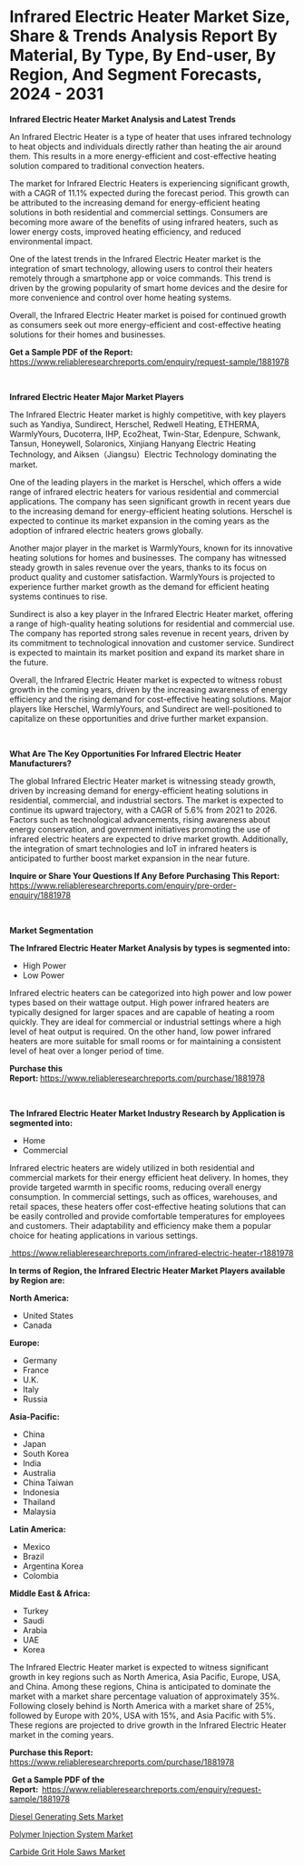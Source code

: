<p><h1>Infrared Electric Heater Market Size, Share & Trends Analysis Report By Material, By Type, By End-user, By Region, And Segment Forecasts, 2024 - 2031</h1></p><p><strong>Infrared Electric Heater Market Analysis and Latest Trends</strong></p>
<p><p>An Infrared Electric Heater is a type of heater that uses infrared technology to heat objects and individuals directly rather than heating the air around them. This results in a more energy-efficient and cost-effective heating solution compared to traditional convection heaters.</p><p>The market for Infrared Electric Heaters is experiencing significant growth, with a CAGR of 11.1% expected during the forecast period. This growth can be attributed to the increasing demand for energy-efficient heating solutions in both residential and commercial settings. Consumers are becoming more aware of the benefits of using infrared heaters, such as lower energy costs, improved heating efficiency, and reduced environmental impact.</p><p>One of the latest trends in the Infrared Electric Heater market is the integration of smart technology, allowing users to control their heaters remotely through a smartphone app or voice commands. This trend is driven by the growing popularity of smart home devices and the desire for more convenience and control over home heating systems.</p><p>Overall, the Infrared Electric Heater market is poised for continued growth as consumers seek out more energy-efficient and cost-effective heating solutions for their homes and businesses.</p></p>
<p><strong>Get a Sample PDF of the Report:&nbsp;</strong> <a href="https://www.reliableresearchreports.com/enquiry/request-sample/1881978">https://www.reliableresearchreports.com/enquiry/request-sample/1881978</a></p>
<p>&nbsp;</p>
<p><strong>Infrared Electric Heater Major Market Players</strong></p>
<p><p>The Infrared Electric Heater market is highly competitive, with key players such as Yandiya, Sundirect, Herschel, Redwell Heating, ETHERMA, WarmlyYours, Ducoterra, IHP, Eco2heat, Twin-Star, Edenpure, Schwank, Tansun, Honeywell, Solaronics, Xinjiang Hanyang Electric Heating Technology, and Aiksen（Jiangsu）Electric Technology dominating the market. </p><p>One of the leading players in the market is Herschel, which offers a wide range of infrared electric heaters for various residential and commercial applications. The company has seen significant growth in recent years due to the increasing demand for energy-efficient heating solutions. Herschel is expected to continue its market expansion in the coming years as the adoption of infrared electric heaters grows globally.</p><p>Another major player in the market is WarmlyYours, known for its innovative heating solutions for homes and businesses. The company has witnessed steady growth in sales revenue over the years, thanks to its focus on product quality and customer satisfaction. WarmlyYours is projected to experience further market growth as the demand for efficient heating systems continues to rise.</p><p>Sundirect is also a key player in the Infrared Electric Heater market, offering a range of high-quality heating solutions for residential and commercial use. The company has reported strong sales revenue in recent years, driven by its commitment to technological innovation and customer service. Sundirect is expected to maintain its market position and expand its market share in the future.</p><p>Overall, the Infrared Electric Heater market is expected to witness robust growth in the coming years, driven by the increasing awareness of energy efficiency and the rising demand for cost-effective heating solutions. Major players like Herschel, WarmlyYours, and Sundirect are well-positioned to capitalize on these opportunities and drive further market expansion.</p></p>
<p>&nbsp;</p>
<p><strong>What Are The Key Opportunities For Infrared Electric Heater Manufacturers?</strong></p>
<p><p>The global Infrared Electric Heater market is witnessing steady growth, driven by increasing demand for energy-efficient heating solutions in residential, commercial, and industrial sectors. The market is expected to continue its upward trajectory, with a CAGR of 5.6% from 2021 to 2026. Factors such as technological advancements, rising awareness about energy conservation, and government initiatives promoting the use of infrared electric heaters are expected to drive market growth. Additionally, the integration of smart technologies and IoT in infrared heaters is anticipated to further boost market expansion in the near future.</p></p>
<p><strong>Inquire or Share Your Questions If Any Before Purchasing This Report:</strong> <a href="https://www.reliableresearchreports.com/enquiry/pre-order-enquiry/1881978">https://www.reliableresearchreports.com/enquiry/pre-order-enquiry/1881978</a></p>
<p>&nbsp;</p>
<p><strong>Market Segmentation</strong></p>
<p><strong>The Infrared Electric Heater Market Analysis by types is segmented into:</strong></p>
<p><ul><li>High Power</li><li>Low Power</li></ul></p>
<p><p>Infrared electric heaters can be categorized into high power and low power types based on their wattage output. High power infrared heaters are typically designed for larger spaces and are capable of heating a room quickly. They are ideal for commercial or industrial settings where a high level of heat output is required. On the other hand, low power infrared heaters are more suitable for small rooms or for maintaining a consistent level of heat over a longer period of time.</p></p>
<p><strong>Purchase this Report:&nbsp;</strong><a href="https://www.reliableresearchreports.com/purchase/1881978">https://www.reliableresearchreports.com/purchase/1881978</a></p>
<p>&nbsp;</p>
<p><strong>The Infrared Electric Heater Market Industry Research by Application is segmented into:</strong></p>
<p><ul><li>Home</li><li>Commercial</li></ul></p>
<p><p>Infrared electric heaters are widely utilized in both residential and commercial markets for their energy efficient heat delivery. In homes, they provide targeted warmth in specific rooms, reducing overall energy consumption. In commercial settings, such as offices, warehouses, and retail spaces, these heaters offer cost-effective heating solutions that can be easily controlled and provide comfortable temperatures for employees and customers. Their adaptability and efficiency make them a popular choice for heating applications in various settings.</p></p>
<p><a href="https://www.reliableresearchreports.com/infrared-electric-heater-r1881978">&nbsp;https://www.reliableresearchreports.com/infrared-electric-heater-r1881978</a></p>
<p><strong>In terms of Region, the Infrared Electric Heater Market Players available by Region are:</strong></p>
<p>
    <p> <strong> North America: </strong>
        <ul>
            <li>United States</li>
            <li>Canada</li>
        </ul>
        </p> 
    <p> <strong> Europe: </strong>
        <ul>
            <li>Germany</li>
            <li>France</li>
            <li>U.K.</li>
            <li>Italy</li>
            <li>Russia</li>
        </ul>
        </p> 
    <p> <strong> Asia-Pacific: </strong>
        <ul>
            <li>China</li>
            <li>Japan</li>
            <li>South Korea</li>
            <li>India</li>
            <li>Australia</li>
            <li>China Taiwan</li>
            <li>Indonesia</li>
            <li>Thailand</li>
            <li>Malaysia</li>
        </ul>
        </p> 
    <p> <strong> Latin America: </strong>
        <ul>
            <li>Mexico</li>
            <li>Brazil</li>
            <li>Argentina Korea</li>
            <li>Colombia</li>
        </ul>
        </p> 
    <p> <strong> Middle East & Africa: </strong>
        <ul>
            <li>Turkey</li>
            <li>Saudi</li>
            <li>Arabia</li>
            <li>UAE</li>
            <li>Korea</li>
        </ul>
    </p>
    </p>
<p><p>The Infrared Electric Heater market is expected to witness significant growth in key regions such as North America, Asia Pacific, Europe, USA, and China. Among these regions, China is anticipated to dominate the market with a market share percentage valuation of approximately 35%. Following closely behind is North America with a market share of 25%, followed by Europe with 20%, USA with 15%, and Asia Pacific with 5%. These regions are projected to drive growth in the Infrared Electric Heater market in the coming years.</p></p>
<p><strong>Purchase this Report: </strong><a href="https://www.reliableresearchreports.com/purchase/1881978">https://www.reliableresearchreports.com/purchase/1881978</a></p>
<p>&nbsp;<strong>Get a Sample PDF of the Report:&nbsp;&nbsp;</strong><a href="https://www.reliableresearchreports.com/enquiry/request-sample/1881978">https://www.reliableresearchreports.com/enquiry/request-sample/1881978</a></p>
<p><strong></strong></p>
<p><p><a href="https://www.linkedin.com/pulse/diesel-generating-sets-market-trends-analysis-forecasted-28zbc?trackingId=A%2FFLhveFNrHtzgKjuw8lEA%3D%3D">Diesel Generating Sets Market</a></p><p><a href="https://www.linkedin.com/pulse/polymer-injection-system-market-outlook-industry-overview-fpscc?trackingId=n%2Bqdlw07S%2FwQm8qIJcpi9A%3D%3D">Polymer Injection System Market</a></p><p><a href="https://www.linkedin.com/pulse/carbide-grit-hole-saws-market-share-evolution-growth-eopwc?trackingId=Gbjqb53kWbzfNLKo0uhpTw%3D%3D">Carbide Grit Hole Saws Market</a></p></p>